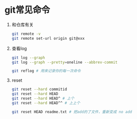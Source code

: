 # git常见命令





1. 和仓库有关

   ```bash
   git remote -v
   git remote set-url origin git@xxx
   ```

   

2. 查看log

   ```bash
   git log --graph
   git log --graph --pretty=oneline --abbrev-commit
   
   git reflog # 用来记录你的每一次命令
   ```



3. reset

   ```bash
   git reset --hard commitid
   git reset --hard HEAD
   git reset --hard HEAD^ # 上个
   git reset --hard HEAD^^ # 上上个
   
   git reset HEAD readme.txt # 把add的了文件，重新变成 no add
   ```

